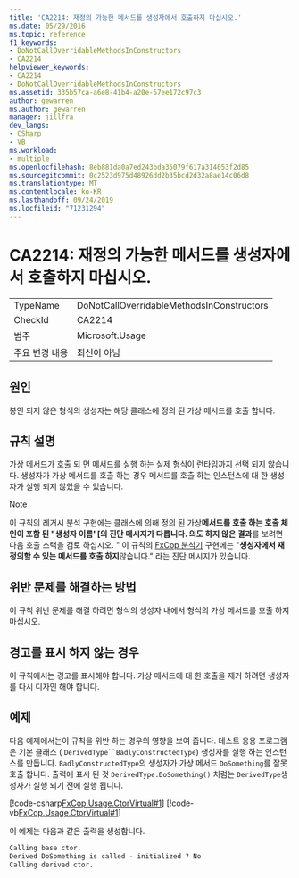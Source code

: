 ```yaml
---
title: 'CA2214: 재정의 가능한 메서드를 생성자에서 호출하지 마십시오.'
ms.date: 05/29/2016
ms.topic: reference
f1_keywords:
- DoNotCallOverridableMethodsInConstructors
- CA2214
helpviewer_keywords:
- CA2214
- DoNotCallOverridableMethodsInConstructors
ms.assetid: 335b57ca-a6e8-41b4-a20e-57ee172c97c3
author: gewarren
ms.author: gewarren
manager: jillfra
dev_langs:
- CSharp
- VB
ms.workload:
- multiple
ms.openlocfilehash: 8eb881da0a7ed243bda35079f617a314053f2d85
ms.sourcegitcommit: 0c2523d975d48926dd2b35bcd2d32a8ae14c06d8
ms.translationtype: MT
ms.contentlocale: ko-KR
ms.lasthandoff: 09/24/2019
ms.locfileid: "71231294"
---
```

# <a name="ca2214-do-not-call-overridable-methods-in-constructors"></a>CA2214: 재정의 가능한 메서드를 생성자에서 호출하지 마십시오.

|||
|-|-|
|TypeName|DoNotCallOverridableMethodsInConstructors|
|CheckId|CA2214|
|범주|Microsoft.Usage|
|주요 변경 내용|최신이 아님|

## <a name="cause"></a>원인

봉인 되지 않은 형식의 생성자는 해당 클래스에 정의 된 가상 메서드를 호출 합니다.

## <a name="rule-description"></a>규칙 설명

가상 메서드가 호출 되 면 메서드를 실행 하는 실제 형식이 런타임까지 선택 되지 않습니다. 생성자가 가상 메서드를 호출 하는 경우 메서드를 호출 하는 인스턴스에 대 한 생성자가 실행 되지 않았을 수 있습니다.

> [!NOTE]
> 이 규칙의 레거시 분석 구현에는 클래스에 의해 정의 된 가상**메서드를 호출 하는 호출 체인이 포함 된 "생성자 이름"\[의 진단 메시지가 다릅니다. 의도 하지 않은 결과**를 보려면 다음 호출 스택을 검토 하십시오. " 이 규칙의 [FxCop 분석기](install-fxcop-analyzers.md) 구현에는 "**생성자에서 재정의할 수 있는 메서드를 호출 하지**않습니다." 라는 진단 메시지가 있습니다.

## <a name="how-to-fix-violations"></a>위반 문제를 해결하는 방법

이 규칙 위반 문제를 해결 하려면 형식의 생성자 내에서 형식의 가상 메서드를 호출 하지 마십시오.

## <a name="when-to-suppress-warnings"></a>경고를 표시 하지 않는 경우

이 규칙에서는 경고를 표시해야 합니다. 가상 메서드에 대 한 호출을 제거 하려면 생성자를 다시 디자인 해야 합니다.

## <a name="example"></a>예제

다음 예제에서는이 규칙을 위반 하는 경우의 영향을 보여 줍니다. 테스트 응용 프로그램은 기본 클래스 ( `DerivedType``BadlyConstructedType`) 생성자를 실행 하는 인스턴스를 만듭니다. `BadlyConstructedType`의 생성자가 가상 메서드 `DoSomething`를 잘못 호출 합니다. 출력에 표시 된 것 `DerivedType.DoSomething()` 처럼는 `DerivedType`생성자가 실행 되기 전에 실행 됩니다.

[!code-csharp[FxCop.Usage.CtorVirtual#1](../code-quality/codesnippet/CSharp/ca2214-do-not-call-overridable-methods-in-constructors_1.cs)]
[!code-vb[FxCop.Usage.CtorVirtual#1](../code-quality/codesnippet/VisualBasic/ca2214-do-not-call-overridable-methods-in-constructors_1.vb)]

이 예제는 다음과 같은 출력을 생성합니다.

```txt
Calling base ctor.
Derived DoSomething is called - initialized ? No
Calling derived ctor.
```